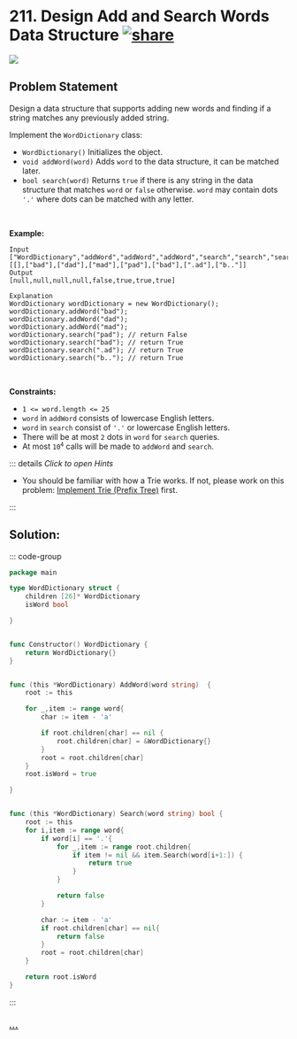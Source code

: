 # 211. Design Add and Search Words Data Structure [![share]](https://leetcode.com/problems/design-add-and-search-words-data-structure/)

![][medium]

## Problem Statement

<p>Design a data structure that supports adding new words and finding if a string matches any previously added string.</p>
<p>Implement the <code>WordDictionary</code> class:</p>
<ul>
<li><code>WordDictionary()</code> Initializes the object.</li>
<li><code>void addWord(word)</code> Adds <code>word</code> to the data structure, it can be matched later.</li>
<li><code>bool search(word)</code> Returns <code>true</code> if there is any string in the data structure that matches <code>word</code> or <code>false</code> otherwise. <code>word</code> may contain dots <code>'.'</code> where dots can be matched with any letter.</li>
</ul>
<p> </p>
<p><strong class="example">Example:</strong></p>

```
Input
["WordDictionary","addWord","addWord","addWord","search","search","search","search"]
[[],["bad"],["dad"],["mad"],["pad"],["bad"],[".ad"],["b.."]]
Output
[null,null,null,null,false,true,true,true]

Explanation
WordDictionary wordDictionary = new WordDictionary();
wordDictionary.addWord("bad");
wordDictionary.addWord("dad");
wordDictionary.addWord("mad");
wordDictionary.search("pad"); // return False
wordDictionary.search("bad"); // return True
wordDictionary.search(".ad"); // return True
wordDictionary.search("b.."); // return True
```

<p> </p>
<p><strong>Constraints:</strong></p>
<ul>
<li><code>1 &lt;= word.length &lt;= 25</code></li>
<li><code>word</code> in <code>addWord</code> consists of lowercase English letters.</li>
<li><code>word</code> in <code>search</code> consist of <code>'.'</code> or lowercase English letters.</li>
<li>There will be at most <code>2</code> dots in <code>word</code> for <code>search</code> queries.</li>
<li>At most <code>10<sup>4</sup></code> calls will be made to <code>addWord</code> and <code>search</code>.</li>
</ul>

::: details _Click to open Hints_

- You should be familiar with how a Trie works. If not, please work on this problem: <a href="https://leetcode.com/problems/implement-trie-prefix-tree/">Implement Trie (Prefix Tree)</a> first.

:::

## Solution:

::: code-group

```go [Go]
package main

type WordDictionary struct {
    children [26]* WordDictionary
    isWord bool

}


func Constructor() WordDictionary {
    return WordDictionary{}
}


func (this *WordDictionary) AddWord(word string)  {
    root := this

    for _,item := range word{
        char := item - 'a'

        if root.children[char] == nil {
            root.children[char] = &WordDictionary{}
        }
        root = root.children[char]
    }
    root.isWord = true

}


func (this *WordDictionary) Search(word string) bool {
    root := this
    for i,item := range word{
        if word[i] == '.'{
            for _,item := range root.children{
                if item != nil && item.Search(word[i+1:]) {
                    return true
                }
            }

            return false
        }

        char := item - 'a'
        if root.children[char] == nil{
            return false
        }
        root = root.children[char]
    }

    return root.isWord
}

```

:::

### [_..._](#)

```

```

<!----------------------------------{ link }--------------------------------->

[share]: https://graph.org/file/3ea5234dda646b71c574a.png
[easy]: https://img.shields.io/badge/Difficulty-Easy-bright.svg
[medium]: https://img.shields.io/badge/Difficulty-Medium-yellow.svg
[hard]: https://img.shields.io/badge/Difficulty-Hard-red.svg
